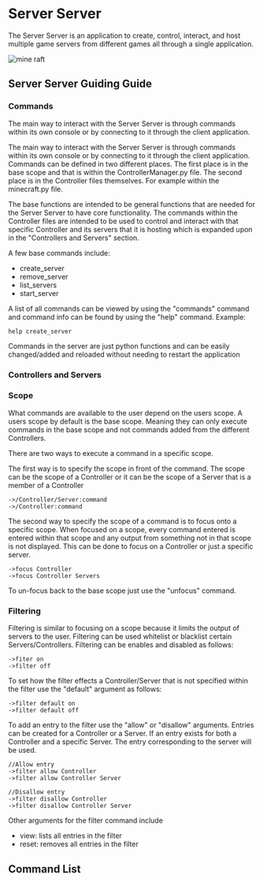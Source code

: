 # Server Server

The Server Server is an application to create, control, interact, and host multiple game servers 
from different games all through a single application.

![mine raft](https://i.ytimg.com/vi/Kwwl9jiJ1A4/maxresdefault.jpg)

## Server Server Guiding Guide

### Commands
The main way to interact with the Server Server is through commands within its own console 
or by connecting to it through the client application.

The main way to interact with the Server Server is through commands within its own console 
or by connecting to it through the client application. Commands can be defined in two different places.
The first place is in the base scope and that is within the ControllerManager.py file. The second place is
in the Controller files themselves. For example within the minecraft.py file. 

The base functions are intended to be
general functions that are needed for the Server Server to have core functionality. The commands within the Controller files
are intended to be used to control and interact with that specific Controller and its servers that it is hosting which is 
expanded upon in the "Controllers and Servers" section.

A few base commands include:
 - create_server
 - remove_server
 - list_servers
 - start_server

A list of all commands can be viewed by using the "commands" command and command 
info can be found by using the "help" command. Example:

    help create_server 

Commands in the server are just python functions and can be easily changed/added and reloaded 
without needing to restart the application

### Controllers and Servers

### Scope
What commands are available to the user depend on the users scope.
A users scope by default is the base scope. Meaning they can only execute commands 
in the base scope and not commands added from the different Controllers.

There are two ways to execute a command in a specific scope. 

The first way is to specify the scope in front of the command.
The scope can be the scope of a Controller or it can be the scope of a Server that is a member
of a Controller
    
    ->/Controller/Server:command
    ->/Controller:command
    
The second way to specify the scope of a command is to focus onto a specific scope.
When focused on a scope, every command entered is entered within that scope and any output from 
something not in that scope is not displayed. This can be done to focus on a Controller or just a specific server.
    
    ->focus Controller
    ->focus Controller Servers
To un-focus back to the base scope just use the "unfocus" command.

### Filtering
Filtering is similar to focusing on a scope because it limits the output of servers to the user.
Filtering can be used whitelist or blacklist certain Servers/Controllers.
Filtering can be enables and disabled as follows:

    ->fiter on
    ->filter off
To set how the filter effects a Controller/Server that is not specified within the filter use the "default" argument as follows:
    
    ->filter default on
    ->filter default off
To add an entry to the filter use the "allow" or "disallow" arguments. Entries can be created for a Controller or a Server.
If an entry exists for both a Controller and a specific Server. The entry corresponding to the server will be used.
    
    //Allow entry
    ->filter allow Controller
    ->filter allow Controller Server
    
    //Disallow entry
    ->filter disallow Controller
    ->filter disallow Controller Server
Other arguments for the filter command include
 - view: lists all entries in the filter
 - reset: removes all entries in the filter

## Command List